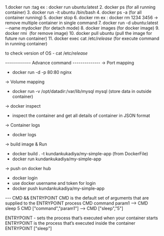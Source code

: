 1.docker run <image-name>:tag ex : docker run ubuntu:latest
2. docker ps (for all running container)
3. docker run -it ubuntu /bin/bash
4. docker ps -a (for all container running)
5. docker stop <container-name or ID>
6. docker rm <container-name or ID> ex : docker rm 1234 3456 -> remove
   multiple container in single command
7. docker run -d ubuntu:latest --name mydocker (for detach mode)
8. docker images (for docker image)
9. docker rmi <image name> (for remove image)
10. docker pull ubuntu (pull the image for future run container)
11. docker exec <cotainer-name or ID> cat /etc/*release* (for execute command in running container)

to check version of OS - cat /etc/*release*

------------- Advance command --------------
-> Port mapping
- docker run -d -p 80:80 nginx

-> Volume mapping
- docker run -v /opt/datadir:/var/lib/mysql mysql (store data in outside container)

-> docker inspect <container-name or ID>
- inspect the container and get all details of container in JSON format

-> Container logs
- docker logs <container-name or ID>

-> build image & Run
- docker build . -t kundankukadiya/my-simple-app (from DockerFile)
- docker run kundankukadiya/my-simple-app

-> push on docker hub
- docker login
- use docker username and token for login
- docker push kundankukadiya/my-simple-app

--- CMD && ENTRYPOINT
CMD is the default set of arguments that are supplied to the ENTRYPOINT process
CMD command param1 --> CMD sleep 5
CMD ["command","param1"] --> CMD ["sleep","5"]

ENTRYPOINT - sets the process that’s executed when your container starts
ENTRYPOINT is the process that’s executed inside the container
ENTRYPOINT ["sleep"]